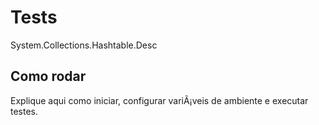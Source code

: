 ﻿# Tests

System.Collections.Hashtable.Desc

## Como rodar

Explique aqui como iniciar, configurar variÃ¡veis de ambiente e executar testes.

